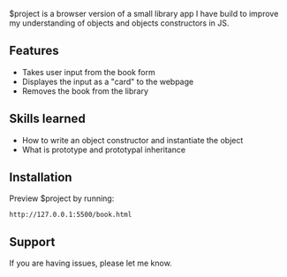 $project is a browser version of a small library app I have build to improve my understanding of objects and objects constructors in JS.


Features
--------

- Takes user input from the book form
- Displayes the input as a "card" to the webpage
- Removes the book from the library

Skills learned
--------

- How to write an object constructor and instantiate the object
- What is prototype and prototypal inheritance


Installation
------------

Preview $project by running:

    http://127.0.0.1:5500/book.html


Support
-------

If you are having issues, please let me know.  
